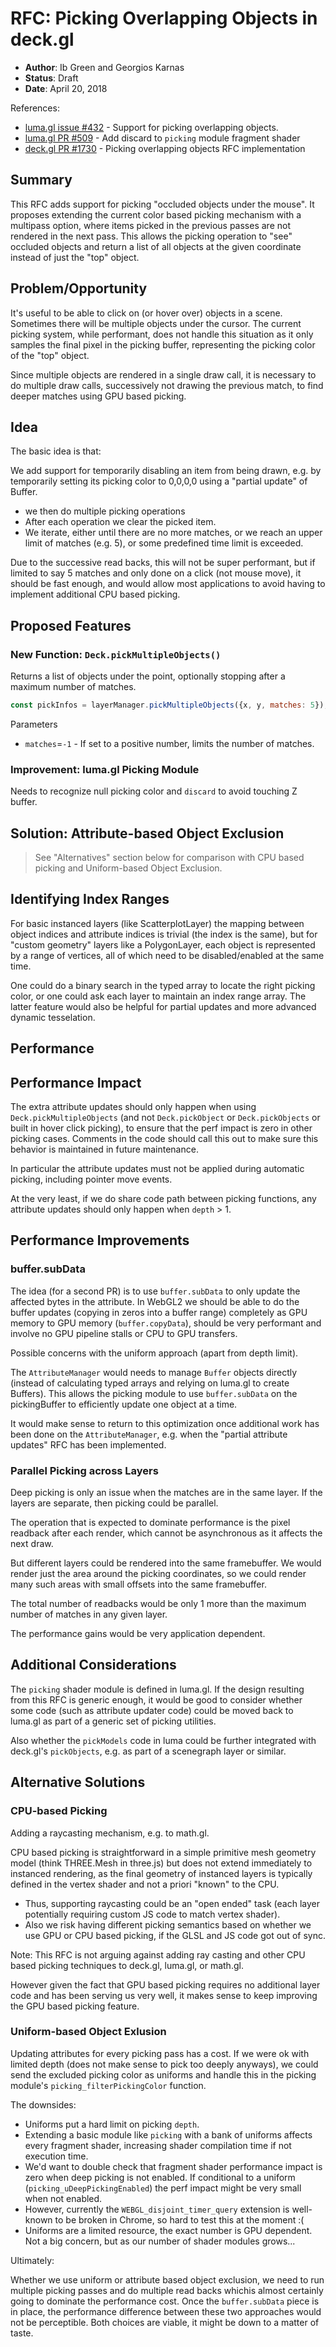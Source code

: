 # RFC: Picking Overlapping Objects in deck.gl

* **Author**: Ib Green and Georgios Karnas
* **Status**: Draft
* **Date**: April 20, 2018

References:
* [luma.gl issue #432](https://github.com/uber/luma.gl/issues/432) - Support for picking overlapping objects.
* [luma.gl PR #509](https://github.com/uber/luma.gl/pull/509) - Add discard to `picking` module fragment shader
* [deck.gl PR #1730](https://github.com/uber/deck.gl/pull/1730) - Picking overlapping objects RFC implementation


## Summary

This RFC adds support for picking "occluded objects under the mouse". It proposes extending the current color based picking mechanism with a multipass option, where items picked in the previous passes are not rendered in the next pass. This allows the picking operation to "see" occluded objects and return a list of all objects at the given coordinate instead of just the "top" object.


## Problem/Opportunity

It's useful to be able to click on (or hover over) objects in a scene. Sometimes there will be multiple objects under the cursor. The current picking system, while performant, does not handle this situation as it only samples the final pixel in the picking buffer, representing the picking color of the "top" object.

Since multiple objects are rendered in a single draw call, it is necessary to do multiple draw calls, successively not drawing the previous match, to find deeper matches using GPU based picking.


## Idea

The basic idea is that:

We add support for temporarily disabling an item from being drawn, e.g. by temporarily setting its picking color to 0,0,0,0 using a "partial update" of Buffer.

* we then do multiple picking operations
* After each operation we clear the picked item.
* We iterate, either until there are no more matches, or we reach an upper limit of matches (e.g. 5), or some predefined time limit is exceeded.

Due to the successive read backs, this will not be super performant, but if limited to say 5 matches and only done on a click (not mouse move), it should be fast enough, and would allow most applications to avoid having to implement additional CPU based picking.



## Proposed Features


### New Function: `Deck.pickMultipleObjects()`

Returns a list of objects under the point, optionally stopping after a maximum number of matches.

```js
const pickInfos = layerManager.pickMultipleObjects({x, y, matches: 5});
```

Parameters
* `matches`=`-1` - If set to a positive number, limits the number of matches.


### Improvement: luma.gl Picking Module

Needs to recognize null picking color and `discard` to avoid touching Z buffer.



## Solution: Attribute-based Object Exclusion

> See "Alternatives" section below for comparison with CPU based picking and Uniform-based Object Exclusion.


## Identifying Index Ranges

For basic instanced layers (like ScatterplotLayer) the mapping between object indices and attribute indices is trivial (the index is the same), but for "custom geometry" layers like a PolygonLayer, each object is represented by a range of vertices, all of which need to be disabled/enabled at the same time.

One could do a binary search in the typed array to locate the right picking color, or one could ask each layer to maintain an index range array. The latter feature would also be helpful for partial updates and more advanced dynamic tesselation.


## Performance

## Performance Impact

The extra attribute updates should only happen when using `Deck.pickMultipleObjects` (and not `Deck.pickObject` or `Deck.pickObjects` or built in hover click picking), to ensure that the perf impact is zero in other picking cases. Comments in the code should call this out to make sure this behavior is maintained in future maintenance.

In particular the attribute updates must not be applied during automatic picking, including pointer move events.

At the very least, if we do share code path between picking functions, any attribute updates should only happen when `depth` > 1.


## Performance Improvements

### buffer.subData

The idea (for a second PR) is to use `buffer.subData` to only update the affected bytes in the attribute.
In WebGL2 we should be able to do the buffer updates (copying in zeros into a buffer range) completely as GPU memory to GPU memory (`buffer.copyData`), should be very performant and involve no GPU pipeline stalls or CPU to GPU transfers.

Possible concerns with the uniform approach (apart from depth limit).

The `AttributeManager` would needs to manage `Buffer` objects directly (instead of calculating typed arrays and relying on luma.gl to create Buffers). This allows the picking module to use `buffer.subData` on the pickingBuffer to efficiently update one object at a time.

It would make sense to return to this optimization once additional work has been done on the `AttributeManager`, e.g. when the "partial attribute updates" RFC has been implemented.


### Parallel Picking across Layers

Deep picking is only an issue when the matches are in the same layer. If the layers are separate, then picking could be parallel.

The operation that is expected to dominate performance is the pixel readback after each render, which cannot be asynchronous as it affects the next draw.

But different layers could be rendered into the same framebuffer. We would render just the area around the picking coordinates, so we could render many such areas with small offsets into the same framebuffer.

The total number of readbacks would be only 1 more than the maximum number of matches in any given layer.

The performance gains would be very application dependent.


## Additional Considerations

The `picking` shader module is defined in luma.gl. If the design resulting from this RFC is generic enough, it would be good to consider whether some code (such as attribute updater code) could be moved back to luma.gl as part of a generic set of picking utilities.

Also whether the `pickModels` code in luma could be further integrated with deck.gl's `pickObjects`, e.g. as part of a scenegraph layer or similar.



## Alternative Solutions

### CPU-based Picking

Adding a raycasting mechanism, e.g. to math.gl.

CPU based picking is straightforward in a simple primitive mesh geometry model (think THREE.Mesh in three.js) but does not extend immediately to instanced rendering, as the final geometry of instanced layers is typically defined in the vertex shader and not a priori "known" to the CPU.

* Thus, supporting raycasting could be an "open ended" task (each layer potentially requiring custom JS code to match vertex shader).
* Also we risk having different picking semantics based on whether we use GPU or CPU based picking, if the GLSL and JS code got out of sync.

Note: This RFC is not arguing against adding ray casting and other CPU based picking techniques to deck.gl, luma.gl, or math.gl.

However given the fact that GPU based picking requires no additional layer code and has been serving us very well, it makes sense to keep improving the GPU based picking feature.


### Uniform-based Object Exlusion

Updating attributes for every picking pass has a cost. If we were ok with limited depth (does not make sense to pick too deeply anyways), we could send the excluded picking color as uniforms and handle this in the picking module's `picking_filterPickingColor` function.


The downsides:

* Uniforms put a hard limit on picking `depth`.
* Extending a basic module like `picking` with a bank of uniforms affects every fragment shader, increasing shader compilation time if not execution time.
* We'd want to double check that fragment shader performance impact is zero when deep picking is not enabled. If conditional to a uniform (`picking_uDeepPickingEnabled`) the perf impact might be very small when not enabled.
* However, currently the `WEBGL_disjoint_timer_query` extension is well-known to be broken in Chrome, so hard to test this at the moment :(
* Uniforms are a limited resource, the exact number is GPU dependent. Not a big concern, but as our number of shader modules grows...

Ultimately:

Whether we use uniform or attribute based object exclusion, we need to run multiple picking passes and do multiple read backs whichis almost certainly going to dominate the performance cost. Once the `buffer.subData` piece is in place, the performance difference between these two approaches would not be perceptible. Both choices are viable, it might be down to a matter of taste.
